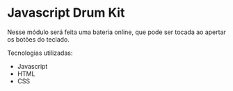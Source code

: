 # Javascript Drum Kit

Nesse módulo será feita uma bateria online, que pode ser tocada ao apertar os botões do teclado.

Tecnologias utilizadas:

- Javascript
- HTML
- CSS
